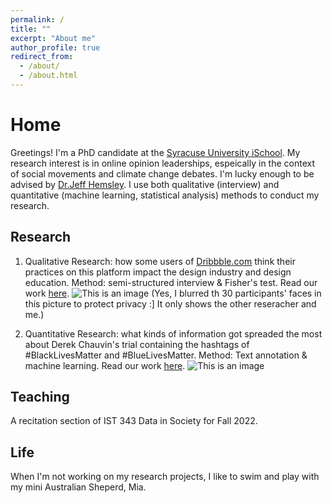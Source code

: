 ```yaml
---
permalink: /
title: ""
excerpt: "About me"
author_profile: true
redirect_from: 
  - /about/
  - /about.html
---
```


# Home

Greetings! I'm a PhD candidate at the [Syracuse University iSchool](https://ischool.syr.edu). My research interest is in online opinion leaderships, espeically in the context of social movements and climate change debates. I'm lucky enough to be advised by [Dr.Jeff Hemsley](https://ischool.syr.edu/jeff-hemsley/). I use both qualitative (interview) and quantitative (machine learning, statistical analysis) methods to conduct my research.

## Research

1. Qualitative Research: how some users of [Dribbble.com](https://dribbble.com) think their practices on this platform impact the design industry and design education. Method: semi-structured interview & Fisher's test. Read our work [here](https://asistdl.onlinelibrary.wiley.com/doi/abs/10.1002/pra2.604). 
![This is an image](https://yiran-duan.github.io/images/dribbble.jpg)
(Yes, I blurred th 30 participants' faces in this picture to protect privacy :] It only shows the other reseracher and me.)

2. Quantitative Research: what kinds of information got spreaded the most about Derek Chauvin's trial containing the hashtags of #BlackLivesMatter and #BlueLivesMatter. Method: Text annotation & machine learning. Read our work [here](https://asistdl.onlinelibrary.wiley.com/doi/abs/10.1002/pra2.689).
![This is an image](https://yiran-duan.github.io/images/retweets.svg)

## Teaching

A recitation section of IST 343 Data in Society for Fall 2022.

## Life

When I'm not working on my research projects, I like to swim and play with my mini Australian Sheperd, Mia.


